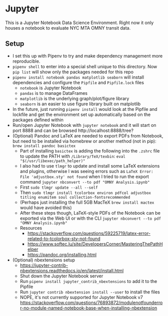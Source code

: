 # Jupyter
 This is a Jupyter Notebook Data Science Environment. Right now it only houses a notebook to evaluate NYC MTA OMNY transit data.

## Setup

- I set this up with Pipenv to try and make dependency management more reproducible.
- `pipenv shell` to enter into a special shell unique to this directory. Now `pip list` will show only the packages needed for this repo
- `pipenv install notebook pandas matplotlib seaborn` will install dependencies and configure the `Pipfile` and `Pipfile.lock` files
  - `notebook` is Jupyter Notebook
  - `pandas` is to manage DataFrames
  - `matplotlib` is the underlying graph/plot/figure library
  - `seaborn` is an easier to use figure library built on matplotlib
- In the future, just running `pipenv install` would look at the Pipfile and lockfile and get the environment set up automatically based on the packages defined within
- Run/open Jupyter Notebook with `jupyter notebook` and it will start on port 8888 and can be browsed http://localhost:8888/tree?
- (Optional) Pandoc and LaTeX are needed to export PDFs from Notebook, but need to be installed via homebrew or another method (not in pip): `brew install pandoc basictex`
  - Part of installing `basictex` is adding the following into the `.zshrc` file to update the PATH with `/Library/TeX/texbin`: `eval "$(/usr/libexec/path_helper)"`
  - I also had to use `tlmgr` to update and install some LaTeX extensions and plugins, otherwise I was seeing errors such as  `LaTeX Error: File 'adjustbox.sty' not found` when I tried to run the export command `jupyter nbconvert --to pdf "OMNY Analysis.ipynb"`
  - First `sudo tlmgr update --all --self` 
  - Then `sudo tlmgr install tcolorbox environ pdfcol adjustbox titling enumitem soul collection-fontsrecommended`
  - (Perhaps just installing the full 5GB MacTeX `brew install mactex` would have avoided this)
  - After these steps though, LaTeX-style PDFs of the Notebook can be exported via the Web UI or with the CLI `jupyter nbconvert --to pdf "OMNY Analysis.ipynb"`
  - Resources
    - https://stackoverflow.com/questions/59225719/latex-error-related-to-tcolorbox-sty-not-found
    - https://www.softec.lu/site/DevelopersCorner/MasteringThePathHelper
    - https://pandoc.org/installing.html
- (Optional) nbextensions setup
  - https://jupyter-contrib-nbextensions.readthedocs.io/en/latest/install.html
  - Shut down the Jupyter Notebook server
  - Run `pipenv install jupyter_contrib_nbextensions` to add it to the Pipfile
  - Run `jupyter contrib nbextension install --user` to install the files
  - NOPE, it's not currently supported for Jupyter Notebook v7 https://stackoverflow.com/questions/76893872/modulenotfounderror-no-module-named-notebook-base-when-installing-nbextension
